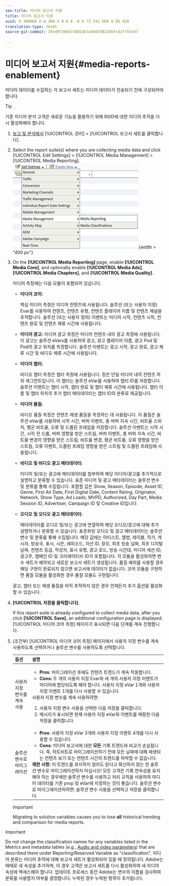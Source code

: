 ```yaml
---
seo-title: 미디어 보고서 지원
title: 미디어 보고서 지원
uuid: D 306068 D-A 308-4 B 6 E -8 A 72-742 DDA 0 DE 428
translation-type: tm+mt
source-git-commit: 3fed0736b673d024b7a4b07d8324bfc62f747ed7

---
```



# 미디어 보고서 지원{#media-reports-enablement}

미디어 데이터를 수집하는 각 보고서 세트는 미디어 데이터가 전송되기 전에 구성되어야 합니다.

>[!TIP]
>
>기존 미디어 분석 고객은 새로운 기능을 활용하기 위해 RSID에 대한 미디어 추적을 다시 활성화해야 합니다.

1. [보고 및 분석에서](https://my.omniture.com/login/) [!UICONTROL 관리] &gt; [!UICONTROL 보고서 세트를 클릭합니다].
1. Select the report suite(s) where you are collecting media data and click [!UICONTROL Edit Settings] &gt; [!UICONTROL Media Management] &gt; [!UICONTROL Media Reporting].
   ![](assets/media-reporting.png){width = "400 px"}

1. On the **[!UICONTROL Media Reporting]** page, enable **[!UICONTROL Media Core]**, and optionally enable **[!UICONTROL Media Ads]**, **[!UICONTROL Media Chapters]**, and **[!UICONTROL Media Quality]**.

   미디어 측정에는 다음 모듈이 포함되어 있습니다.

   * **미디어 코어:**

      핵심 미디어 측정은 미디어 컨텐츠에 사용됩니다. 솔루션 (또는 사용자 지정) Evar를 사용하여 컨텐츠, 컨텐츠 유형, 컨텐츠 플레이어 이름 및 컨텐츠 채널을 추적합니다. 솔루션 (또는 사용자 정의) 이벤트는 미디어 시작, 컨텐츠 시작, 컨텐츠 완료 및 컨텐츠 체류 시간에 사용됩니다.

   * **미디어 광고:** 미디어 광고 측정은 미디어 컨텐츠 내의 광고 측정에 사용됩니다. 이 광고는 솔루션 eVars를 사용하여 광고, 광고 플레이어 이름, 광고 Pod 및 Pod의 광고 위치를 측정합니다. 솔루션 이벤트는 광고 시작, 광고 완료, 광고 체류 시간 및 비디오 체류 시간에 사용됩니다.
   * **미디어 챕터:**

      비디오 챕터 측정은 챕터 측정에 사용됩니다. 장은 단일 미디어 내의 컨텐츠 하위 세그먼트입니다. 이 챕터는 솔루션 eVar를 사용하여 챕터 ID를 저장합니다. 솔루션 이벤트는 챕터 시작, 챕터 완료 및 챕터 체류 시간에 사용됩니다. 챕터 이름 및 챕터 위치의 추가 챕터 메타데이터는 챕터 ID의 분류로 제공됩니다.

   * **미디어 품질:**

      비디오 품질 측정은 컨텐츠 재생 품질을 측정하는 데 사용됩니다. 이 품질은 솔루션 eVar를 사용하여 시작 시간, 버퍼 이벤트, 총 버퍼 지속 시간, 비트율 스위치, 평균 비트율, 오류 및 드롭된 프레임을 저장합니다. 솔루션 이벤트는 시작 시간, 시작 전 드롭, 버퍼 영향을 받은 스트림, 버퍼 이벤트, 총 버퍼 지속 시간, 비트율 변경의 영향을 받은 스트림, 비트율 변경, 평균 비트율, 오류 영향을 받은 스트림, 오류 이벤트, 드롭된 프레임 영향을 받은 스트림 및 드롭된 프레임에 사용됩니다.

   * **비디오 및 비디오 광고 메타데이터:**

      미디어 및/또는 광고에 메타데이터를 첨부하여 해당 미디어/광고를 추가적으로 설명하고 분류할 수 있습니다. 표준 미디어 및 광고 메타데이터는 솔루션 변수 및 분류를 통해 수집됩니다. 포함할 값은 Show, Season, Episode, Asset ID, Genre, First Air Date, First Digital Date, Content Rating, Originator, Network, Show Type, Ad Loads, MVPD, Authorized, Day Part, Media Session ID, Advertiser, Campaign ID 및 Creative ID입니다.

   * **오디오 및 오디오 광고 메타데이터:**

      메타데이터를 오디오 및/또는 광고에 연결하여 해당 오디오/광고에 대해 추가 설명하거나 분류할 수 있습니다. 표준화된 오디오 및 광고 메타데이터는 솔루션 변수 및 분류를 통해 수집됩니다. 해당 값에는 아티스트, 앨범, 레이블, 작가, 게시자, 방송국, 표시, 시즌, 에피소드, 자산 ID, 장르, 최초 방송 날짜, 최초 디지털 날짜, 컨텐츠 등급, 작성자, 표시 유형, 광고 로드, 방송 시간대, 미디어 세션 ID, 광고주, 캠페인 ID 및 크리에이티브 ID가 포함됩니다.
   각 모듈을 활성화하면 변수 세트가 예약되고 새로운 보고서 세트가 생성됩니다. 품질 예외를 사용할 경우 해당 구현이 완료되지 않으면 보고서에 데이터가 없습니다. 코어 모듈을 구현하면 품질 모듈을 활성화한 경우 품질 모듈도 구현됩니다.

   광고, 챕터 또는 재생 품질을 아직 추적하지 않은 경우 언제든지 추가 옵션을 활성화할 수 있습니다.

1. **[!UICONTROL 저장을 클릭합니다]**.

   If this report suite is already configured to collect media data, after you click **[!UICONTROL Save]**, an additional configuration page is displayed. [!UICONTROL 미디어 코어 측정] 페이지가 표시되면 다음 단계를 계속 진행합니다.

1. (조건부) [!UICONTROL 미디어 코어 측정] 페이지에서 사용자 지정 변수를 계속 사용하도록 선택하거나 솔루션 변수를 사용하도록 선택합니다.

   | 옵션 | 설명 |
   | --- | --- |
   | 사용자 지정 변수를 계속 사용 | <ul> <li> **Pros**: 마이그레이션 후에도 컨텐츠 트렌드가 계속 작동합니다. </li> <li> **Cons:** 두 개의 사용자 지정 Evar와 세 개의 사용자 지정 이벤트가 미디어에 할당되도록 해야 합니다. 사용자 지정 eVar 1개와 사용자 지정 이벤트 1개를 다시 사용할 수 있습니다. </li> </ul> 사용자 지정 변수를 계속 사용하려면: <ol> <li>사용자 지정 변수 사용을 선택한 다음 저장을 클릭합니다. </li> <li>메시지가 표시되면 현재 사용자 지정 eVar와 이벤트를 매핑한 다음 저장을 클릭합니다. </li> </ol> |
   | 솔루션 변수로 마이그레이션 | <ul> <li> **Pros**: 사용자 지정 eVar 3개와 사용자 지정 이벤트 4개를 다시 사용할 수 있습니다. </li> <li> **Cons**: 미디어 보고서에 대한 **모든** 기록 트렌드와 비교가 손실됩니다. 즉, 하트비트로 마이그레이션하기 전에 모든 날짜에 대해 재생되는 컨텐츠 보기 또는 컨텐츠 시간의 트렌드를 파악할 수 없습니다. </li> </ul> **제한 사항:** 이 트렌드를 유지하지 않아도 된다고 확신하지 않는 한 솔루션 변수로 마이그레이션하지 마십시오! 모든 고객은 기록 연속성을 유지해야 하는 경우에만 솔루션 변수를 사용하고 처리 규칙을 사용하여 미디어 데이터를 기존 prop 및 eVar에 지정하는 것이 좋습니다. 솔루션 변수로 마이그레이션하려면: 솔루션 변수 사용을 선택하고 저장을 클릭합니다. |

   >[!IMPORTANT]
   >
   >Migrating to solution variables causes you to lose **all** historical trending and comparison for media reports.

>[!IMPORTANT]
>
>Do not change the classification names for any variables listed in the Metrics and metadata tables (e.g., [Audio and video parameters](../metrics-and-metadata/audio-video-parameters.md)) that are described there under Reporting/Reserved Variable as "classification". 미디어 분류는 미디어 추적에 대해 보고서 세트가 활성화되어 있을 때 정의됩니다. Adobe는 때때로 새 속성을 추가하며, 이 경우 고객은 보고서 세트를 다시 활성화하여 새 미디어 속성에 액세스해야 합니다. 업데이트 프로세스 동안 Adobe는 변수의 이름을 검사하여 분류를 사용할지 여부를 결정합니다. 누락된 경우 누락된 항목이 추가됩니다.
